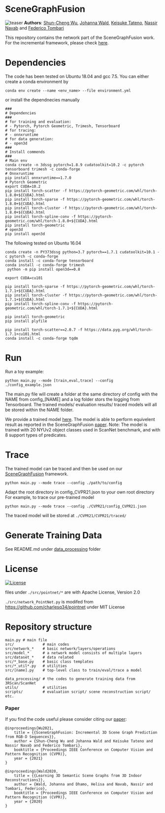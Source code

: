 # SceneGraphFusion
![teaser](img/teaser.png)
**Authors**: [Shun-Cheng Wu][sc], [Johanna Wald][jojo], [Keisuke Tateno][keisu], [Nassir Navab][nassir] and [Federico Tombari][fede]

[sc]:http://campar.in.tum.de/Main/ShunChengWu
[keisu]:http://campar.in.tum.de/Main/KeisukeTateno
[jojo]:http://campar.in.tum.de/Main/JohannaWald
[nassir]:http://campar.in.tum.de/Main/NassirNavabCv
[fede]:http://campar.in.tum.de/Main/FedericoTombari

This repository contains the network part of the SceneGraphFusion work. For the incremental framework, 
please check [here](https://github.com/ShunChengWu/SceneGraphFusion).

# Dependencies
The code has been tested on Ubuntu 18.04 and gcc 7.5. You can either create a conda environment by 
```
conda env create --name <env_name> --file environment.yml
```
or install the dependnecies manually

```
###
# Dependencies
###
# for training and evaluation:
# - Pytorch, Pytorch Geometric, Trimesh, Tensorboard
# for tracing:
# - onnxruntime
# for data generation:
# - open3d
###
# Install commends 
###
# Main env
conda create -n 3dssg pytorch=1.8.9 cudatoolkit=10.2 -c pytorch tensorboard trimesh -c conda-forge
# Onnxruntime
pip install onnxruntime==1.7.0
# Pytorch Geometric
export CUDA=10.2
pip install torch-scatter -f https://pytorch-geometric.com/whl/torch-1.8.0+${CUDA}.html
pip install torch-sparse -f https://pytorch-geometric.com/whl/torch-1.8.0+${CUDA}.html
pip install torch-cluster -f https://pytorch-geometric.com/whl/torch-1.8.0+${CUDA}.html
pip install torch-spline-conv -f https://pytorch-geometric.com/whl/torch-1.8.0+${CUDA}.html
pip install torch-geometric
# open3d
pip install open3d
```

The following tested on Ubuntu 16.04
```
conda create -n PY373dssg python=3.7 pytorch==1.7.1 cudatoolkit=10.1 -c pytorch -c conda-forge
conda install -c conda-forge tensorboard
conda install -c conda-forge trimesh
 python -m pip install open3d==0.8

export CUDA=cu101

pip install torch-sparse -f https://pytorch-geometric.com/whl/torch-1.7.1+${CUDA}.html
pip install torch-cluster -f https://pytorch-geometric.com/whl/torch-1.7.1+${CUDA}.html
pip install torch-spline-conv -f https://pytorch-geometric.com/whl/torch-1.7.1+${CUDA}.html

pip install torch-geometric
pip install plyfile

pip install torch-scatter==2.0.7 -f https://data.pyg.org/whl/torch-1.7.1+cu101.html
conda install -c conda-forge tqdm
```

# Run
Run a toy example:
```
python main.py --mode [train,eval,trace] --config ./config_example.json 
```
The main.py file will create a folder at the same directory of config with the NAME from config_[NAME] and a log folder 
stors the logging from Tensorboard. The trained models/ evaluation results/ traced models will all be stored within the 
NAME folder.

We provide a trained model [here](https://drive.google.com/file/d/1a2q7yMNNmEpUfC1_5Wuor0qDM-sBStFZ/view?usp=sharing). The model is able to perform equivelent result as reported in the SceneGraphFusion [paper][1]. 
Note: The model is trained with 20 NYUv2 object classes used in ScanNet benchmark, and with 8 support types of predicates.


# Trace
The trained model can be traced and then be used on our [SceneGraphFusion](https://github.com/ShunChengWu/SceneGraphFusion) framework.

```
python main.py --mode trace --config ./path/to/config
```
Adapt the root directory in config_CVPR21.json to your own root directory
For example, to trace our pre-trained model
```
python main.py --mode trace --config ./CVPR21/config_CVPR21.json
```

The traced model will be stored at
`./CVPR21/CVPR21/traced/`

# Generate Training Data
See README.md under [data_processing](data_processing/) folder

# License
[![License](https://img.shields.io/badge/License-BSD%202--Clause-orange.svg)](https://opensource.org/licenses/BSD-2-Clause)

files under `./src/pointnet/*` are with Apache License, Version 2.0

`./src/network_PointNet.py` is modifed from https://github.com/charlesq34/pointnet under MIT License


# Repository structure
```
main.py # main file
src/             # main codes
src/network_*    # basic network/layers/operations
src/model_*      # a network model consists of multiple layers
src/dataset_*    # data related
src/*_base.py    # basic class templates
src/*_util*.py   # utilities 
src/[name].py    # top-level class to train/eval/trace a model

data_processing/ # the codes to generate training data from 3RScan/ScanNet
utils/           # utilities
scripts/         # evaluation script/ scene reconstruction script/ etc.
```

### Paper
If you find the code useful please consider citing our [paper](https://arxiv.org/pdf/2103.14898.pdf):

```
@inproceedings{Wu2021,
    title = {{SceneGraphFusion: Incremental 3D Scene Graph Prediction from RGB-D Sequences}},
    author = {Shun-Cheng Wu and Johanna Wald and Keisuke Tateno and Nassir Navab and Federico Tombari},
    booktitle = {Proceedings IEEE Conference on Computer Vision and Pattern Recognition (CVPR)},
    year = {2021}
}

@inproceedings{Wald2020,
    title = {{Learning 3D Semantic Scene Graphs from 3D Indoor Reconstructions}},
    author = {Wald, Johanna and Dhamo, Helisa and Navab, Nassir and Tombari, Federico},
    booktitle = {Proceedings IEEE Conference on Computer Vision and Pattern Recognition (CVPR)}, 
    year = {2020}
}
```


[1]: https://arxiv.org/pdf/2103.14898.pdf
